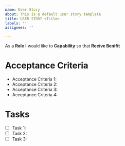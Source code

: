 ```yaml
---
name: User Story
about: This is a default user story template
title: USER STORY <Title>
labels: ''
assignees: ''

---
```


As a **Role** I  would like to  **Capability** so that **Recive Benifit**

# Acceptance Criteria

  * Acceptance Criteria 1:
  * Acceptance Criteria 2:
  * Acceptance Criteria 3:
  * Acceptance Criteria 4:

# Tasks

- [ ]  Task 1:
- [ ]  Task 2:
- [ ]  Task 3:
